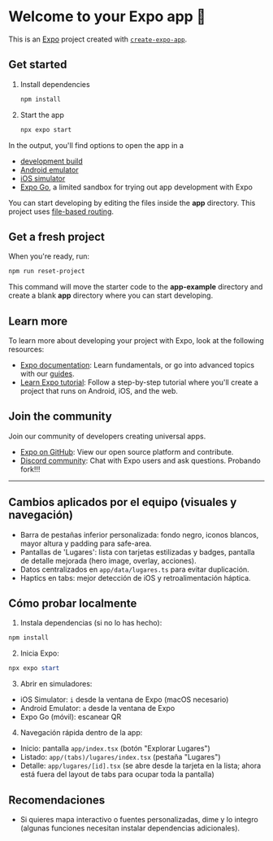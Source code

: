 # Welcome to your Expo app 👋

This is an [Expo](https://expo.dev) project created with [`create-expo-app`](https://www.npmjs.com/package/create-expo-app).

## Get started

1. Install dependencies

   ```bash
   npm install
   ```

2. Start the app

   ```bash
   npx expo start
   ```

In the output, you'll find options to open the app in a

- [development build](https://docs.expo.dev/develop/development-builds/introduction/)
- [Android emulator](https://docs.expo.dev/workflow/android-studio-emulator/)
- [iOS simulator](https://docs.expo.dev/workflow/ios-simulator/)
- [Expo Go](https://expo.dev/go), a limited sandbox for trying out app development with Expo

You can start developing by editing the files inside the **app** directory. This project uses [file-based routing](https://docs.expo.dev/router/introduction).

## Get a fresh project

When you're ready, run:

```bash
npm run reset-project
```

This command will move the starter code to the **app-example** directory and create a blank **app** directory where you can start developing.

## Learn more

To learn more about developing your project with Expo, look at the following resources:

- [Expo documentation](https://docs.expo.dev/): Learn fundamentals, or go into advanced topics with our [guides](https://docs.expo.dev/guides).
- [Learn Expo tutorial](https://docs.expo.dev/tutorial/introduction/): Follow a step-by-step tutorial where you'll create a project that runs on Android, iOS, and the web.

## Join the community

Join our community of developers creating universal apps.

- [Expo on GitHub](https://github.com/expo/expo): View our open source platform and contribute.
- [Discord community](https://chat.expo.dev): Chat with Expo users and ask questions.
Probando fork!!!

---

## Cambios aplicados por el equipo (visuales y navegación)

- Barra de pestañas inferior personalizada: fondo negro, iconos blancos, mayor altura y padding para safe-area.
- Pantallas de 'Lugares': lista con tarjetas estilizadas y badges, pantalla de detalle mejorada (hero image, overlay, acciones).
- Datos centralizados en `app/data/lugares.ts` para evitar duplicación.
- Haptics en tabs: mejor detección de iOS y retroalimentación háptica.

## Cómo probar localmente

1. Instala dependencias (si no lo has hecho):

```powershell
npm install
```

2. Inicia Expo:

```powershell
npx expo start
```

3. Abrir en simuladores:

- iOS Simulator: `i` desde la ventana de Expo (macOS necesario)
- Android Emulator: `a` desde la ventana de Expo
- Expo Go (móvil): escanear QR

4. Navegación rápida dentro de la app:

- Inicio: pantalla `app/index.tsx` (botón "Explorar Lugares")
- Listado: `app/(tabs)/lugares/index.tsx` (pestaña "Lugares")
- Detalle: `app/lugares/[id].tsx` (se abre desde la tarjeta en la lista; ahora está fuera del layout de tabs para ocupar toda la pantalla)

## Recomendaciones

- Si quieres mapa interactivo o fuentes personalizadas, dime y lo integro (algunas funciones necesitan instalar dependencias adicionales).

